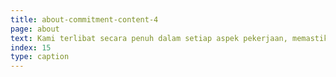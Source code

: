 ```yaml
---
title: about-commitment-content-4
page: about
text: Kami terlibat secara penuh dalam setiap aspek pekerjaan, memastikan setiap proses berjalan optimal. Didukung oleh SDM profesional yang terlatih, berpengalaman, serta memiliki jiwa inovatif, termasuk manajer proyek dan tenaga ahli berdedikasi. Kami menghadirkan solusi yang unggul.
index: 15
type: caption
---
```

